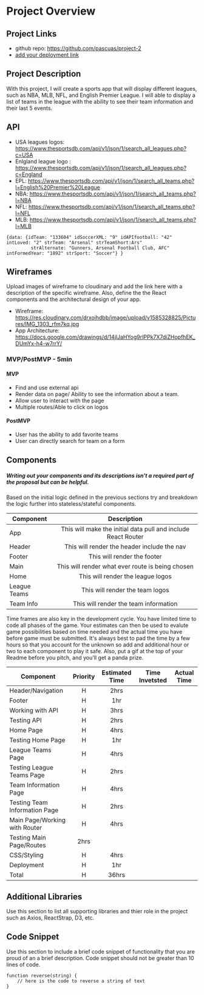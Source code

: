 # Project Overview

## Project Links

- github repo: https://github.com/pascuas/project-2
- [add your deployment link]()

## Project Description

With this project, I will create a sports app that will display different leagues, such as NBA, MLB, NFL, and English Premier League. I will able to display a list of teams in the league with the ability to see their team information and their last 5 events. 

## API

- USA leagues logos: https://www.thesportsdb.com/api/v1/json/1/search_all_leagues.php?c=USA
- Enlgland league logo : https://www.thesportsdb.com/api/v1/json/1/search_all_leagues.php?c=England
- EPL: https://www.thesportsdb.com/api/v1/json/1/search_all_teams.php?l=English%20Premier%20League
- NBA: https://www.thesportsdb.com/api/v1/json/1/search_all_teams.php?l=NBA
- NFL: https://www.thesportsdb.com/api/v1/json/1/search_all_teams.php?l=NFL
- MLB: https://www.thesportsdb.com/api/v1/json/1/search_all_teams.php?l=MLB



```
{data: {idTeam: "133604" idSoccerXML: "9" idAPIfootball: "42" intLoved: "2" strTeam: "Arsenal" strTeamShort:Ars"
         strAlternate: "Gunners, Arsenal Football Club, AFC" intFormedYear: "1892" strSport: "Soccer"} }
```


## Wireframes

Upload images of wireframe to cloudinary and add the link here with a description of the specific wireframe. Also, define the the React components and the architectural design of your app.

- Wireframe: https://res.cloudinary.com/drxoihdbb/image/upload/v1585328825/Pictures/IMG_1303_rfm7kq.jpg
- App Architecture: https://docs.google.com/drawings/d/14jlJaHYog9rIPPk7X7diZHopfhEK_DUmYx-h4-w7rrY/


### MVP/PostMVP - 5min

#### MVP 
- Find and use external api 
- Render data on page/ Ability to see the information about a team.
- Allow user to interact with the page
- Multiple routes/Able to click on logos

#### PostMVP 

- User has the ability to add favorite teams
- User can directly search for team on a form

## Components
##### Writing out your components and its descriptions isn't a required part of the proposal but can be helpful.

Based on the initial logic defined in the previous sections try and breakdown the logic further into stateless/stateful components. 

| Component | Description | 
| --- | :---: |  
| App | This will make the initial data pull and include React Router| 
| Header | This will render the header include the nav | 
| Footer | This will render the footer | 
| Main | This will render what ever route is being chosen |
| Home | This will render the league logos |
| League Teams | This will render the team logos |
| Team Info | This will render the team information |


Time frames are also key in the development cycle.  You have limited time to code all phases of the game.  Your estimates can then be used to evalute game possibilities based on time needed and the actual time you have before game must be submitted. It's always best to pad the time by a few hours so that you account for the unknown so add and additional hour or two to each component to play it safe. Also, put a gif at the top of your Readme before you pitch, and you'll get a panda prize.

| Component | Priority | Estimated Time | Time Invetsted | Actual Time |
| --- | :---: |  :---: | :---: | :---: |
| Header/Navigation | H | 2hrs|  |  |
| Footer | H | 1hr | | |
| Working with API | H | 3hrs|  |  |
| Testing API | H | 2hrs | | |
| Home Page | H | 4hrs | | |
| Testing Home Page | H | 1hr | | |
| League Teams Page | H | 4hrs | | |
| Testing League Teams Page | H | 2hrs | | |
| Team Information Page | H | 4hrs | |
| Testing Team Information Page | H | 2hrs | | |
| Main Page/Working with Router | H | 4hrs | | |
| Testing Main Page/Routes | 2hrs | | |
| CSS/Styling | H | 4hrs | | |
| Deployment | H | 1hr | | |
| Total | H | 36hrs| | |

## Additional Libraries
 Use this section to list all supporting libraries and thier role in the project such as Axios, ReactStrap, D3, etc. 

## Code Snippet

Use this section to include a brief code snippet of functionality that you are proud of an a brief description.  Code snippet should not be greater than 10 lines of code. 

```
function reverse(string) {
	// here is the code to reverse a string of text
}
```
